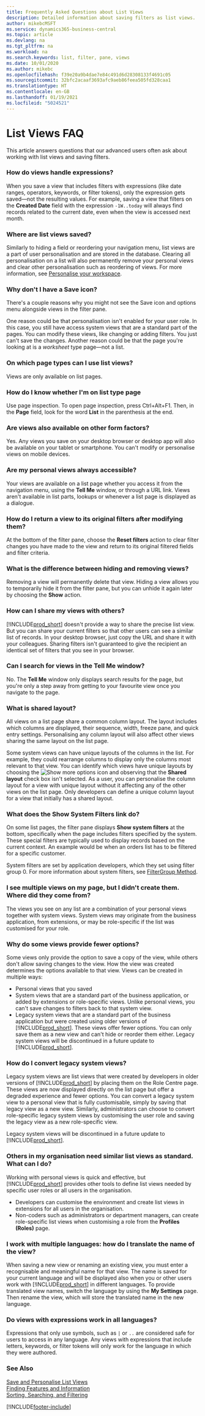```yaml
---
title: Frequently Asked Questions about List Views
description: Detailed information about saving filters as list views.
author: mikebcMSFT
ms.service: dynamics365-business-central
ms.topic: article
ms.devlang: na
ms.tgt_pltfrm: na
ms.workload: na
ms.search.keywords: list, filter, pane, views
ms.date: 10/01/2020
ms.author: mikebc
ms.openlocfilehash: f39e20a9b4dae7e84c491d6d28308133f4691c05
ms.sourcegitcommit: 32bfc2acaaf3693afc9aeb86feea505fd328caa1
ms.translationtype: HT
ms.contentlocale: en-GB
ms.lasthandoff: 01/19/2021
ms.locfileid: "5024521"
---
```

# <a name="list-views-faq"></a>List Views FAQ
This article answers questions that our advanced users often ask about working with list views and saving filters.  

### <a name="how-do-views-handle-expressions"></a>How do views handle expressions?

When you save a view that includes filters with expressions (like date ranges, operators, keywords, or filter tokens), only the expression gets saved&mdash;not the resulting values. For example, saving a view that filters on the **Created Date** field with the expression `-1W..today` will always find records related to the current date, even when the view is accessed next month.

### <a name="where-are-list-views-saved"></a>Where are list views saved?

Similarly to hiding a field or reordering your navigation menu, list views are a part of user personalisation and are stored in the database. Clearing all personalisation on a list will also permanently remove your personal views and clear other personalisation such as reordering of views. For more information, see [Personalise your workspace](ui-personalization-user.md).

### <a name="why-dont-i-have-a-save-icon"></a><a name="save"></a>Why don't I have a Save icon?

There's a couple reasons why you might not see the Save icon and options menu alongside views in the filter pane.

One reason could be that personalisation isn't enabled for your user role. In this case, you still have access system views that are a standard part of the pages. You can modify these views, like changing or adding filters. You just can't save the changes. Another reason could be that the page you're looking at is a *worksheet* type page&mdash;not a list.

### <a name="on-which-page-types-can-i-use-list-views"></a>On which page types can I use list views?

Views are only available on list pages.

### <a name="how-do-i-know-whether-im-on-list-type-page"></a>How do I know whether I'm on list type page

Use page inspection. To open page inspection, press Ctrl+Alt+F1. Then, in the **Page** field, look for the word **List** in the parenthesis at the end.

### <a name="are-views-also-available-on-other-form-factors"></a>Are views also available on other form factors?

Yes. Any views you save on your desktop browser or desktop app will also be available on your tablet or smartphone. You can't modify or personalise views on mobile devices.

### <a name="are-my-personal-views-always-accessible"></a>Are my personal views always accessible?

Your views are available on a list page whether you access it from the navigation menu, using the **Tell Me** window, or through a URL link. Views aren't available in list parts, lookups or whenever a list page is displayed as a dialogue.

### <a name="how-do-i-return-a-view-to-its-original-filters-after-modifying-them"></a>How do I return a view to its original filters after modifying them?

At the bottom of the filter pane, choose the **Reset filters** action to clear filter changes you have made to the view and return to its original filtered fields and filter criteria.

### <a name="what-is-the-difference-between-hiding-and-removing-views"></a>What is the difference between hiding and removing views?

Removing a view will permanently delete that view. Hiding a view allows you to temporarily hide it from the filter pane, but you can unhide it again later by choosing the **Show** action.

### <a name="how-can-i-share-my-views-with-others"></a>How can I share my views with others?

[!INCLUDE[prod_short](includes/prod_short.md)] doesn't provide a way to share the precise list view. But you can share your current filters so that other users can see a similar list of records. In your desktop browser, just copy the URL and share it with your colleagues. Sharing filters isn't guaranteed to give the recipient an identical set of filters that you see in your browser.

### <a name="can-i-search-for-views-in-the-tell-me-window"></a>Can I search for views in the Tell Me window?

No. The **Tell Me** window only displays search results for the page, but you're only a step away from getting to your favourite view once you navigate to the page.

### <a name="what-is-shared-layout"></a>What is shared layout?

All views on a list page share a common column layout. The layout includes which columns are displayed, their sequence, width, freeze pane, and quick entry settings. Personalising any column layout will also affect other views sharing the same layout on the list page.

Some system views can have unique layouts of the columns in the list. For example, they could rearrange columns to display only the columns most relevant to that view. You can identify which views have unique layouts by choosing the ![Show more options](media/show-more-options-icon.png "Show more options") icon and observing that the **Shared layout** check box isn't selected. As a user, you can personalise the column layout for a view with unique layout without it affecting any of the other views on the list page. Only developers can define a unique column layout for a view that initially has a shared layout.

### <a name="what-does-the-show-system-filters-link-do"></a>What does the Show System Filters link do?

On some list pages, the filter pane displays **Show system filters** at the bottom, specifically when the page includes filters specified by the system. These special filters are typically used to display records based on the current context. An example would be when an orders list has to be filtered for a specific customer.

System filters are set by application developers, which they set using filter group 0. For more information about system filters, see [FilterGroup Method](/dynamics365/business-central/dev-itpro/developer/methods-auto/record/record-filtergroup-method).

### <a name="i-see-multiple-views-on-my-page-but-i-didnt-create-them-where-did-they-come-from"></a>I see multiple views on my page, but I didn't create them. Where did they come from?

The views you see on any list are a combination of your personal views together with system views. System views may originate from the business application, from extensions, or may be role-specific if the list was customised for your role.

### <a name="why-do-some-views-provide-fewer-options"></a>Why do some views provide fewer options?

Some views only provide the option to save a copy of the view, while others don't allow saving changes to the view. How the view was created determines the options available to that view. Views can be created in multiple ways:

- Personal views that you saved
- System views that are a standard part of the business application, or added by extensions or role-specific views. Unlike personal views, you can't save changes to filters back to that system view.
- Legacy system views that are a standard part of the business application but were created using older versions of [!INCLUDE[prod_short](includes/prod_short.md)]. These views offer fewer options. You can only save them as a new view and can't hide or reorder them either. Legacy system views will be discontinued in a future update to [!INCLUDE[prod_short](includes/prod_short.md)].

### <a name="how-do-i-convert-legacy-system-views"></a>How do I convert legacy system views?

Legacy system views are list views that were created by developers in older versions of [!INCLUDE[prod_short](includes/prod_short.md)] by placing them on the Role Centre page. These views are now displayed directly on the list page but offer a degraded experience and fewer options. You can convert a legacy system view to a personal view that is fully customisable, simply by saving that legacy view as a new view. Similarly, administrators can choose to convert role-specific legacy system views by customising the user role and saving the legacy view as a new role-specific view.

Legacy system views will be discontinued in a future update to [!INCLUDE[prod_short](includes/prod_short.md)].

### <a name="others-in-my-organization-need-similar-list-views-as-standard-what-can-i-do"></a>Others in my organisation need similar list views as standard. What can I do?

Working with personal views is quick and effective, but [!INCLUDE[prod_short](includes/prod_short.md)] provides other tools to define list views needed by specific user roles or all users in the organisation.
 - Developers can customise the environment and create list views in extensions for all users in the organisation.
 - Non-coders such as administrators or department managers, can create role-specific list views when customising a role from the **Profiles (Roles)** page.

### <a name="i-work-with-multiple-languages-how-do-i-translate-the-name-of-the-view"></a>I work with multiple languages: how do I translate the name of the view?

When saving a new view or renaming an existing view, you must enter a recognisable and meaningful name for that view. The name is saved for your current language and will be displayed also when you or other users work with [!INCLUDE[prod_short](includes/prod_short.md)] in different languages. To provide translated view names, switch the language by using the **My Settings** page. Then rename the view, which will store the translated name in the new language.

### <a name="do-views-with-expressions-work-in-all-languages"></a>Do views with expressions work in all languages?

Expressions that only use symbols, such as `|` or `..` are considered safe for users to access in any language. Any views with expressions that include letters, keywords, or filter tokens will only work for the language in which they were authored.

### <a name="see-also"></a>See Also

[Save and Personalise List Views](ui-views.md)  
[Finding Features and Information](ui-search.md)  
[Sorting, Searching, and Filtering](ui-enter-criteria-filters.md)  


[!INCLUDE[footer-include](includes/footer-banner.md)]